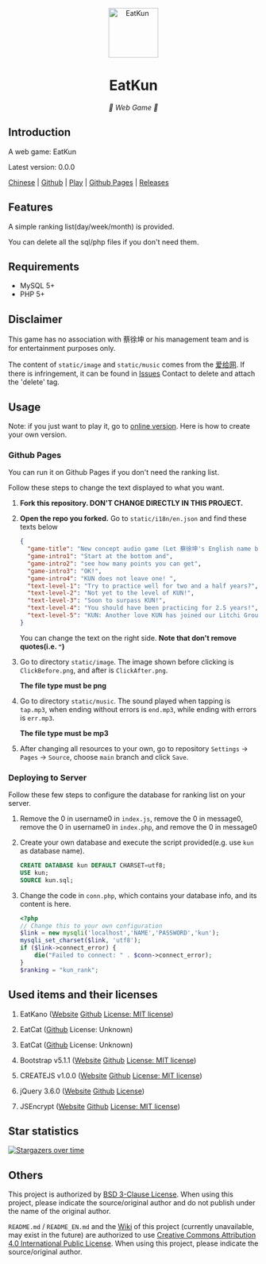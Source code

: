 <p align="center">
  <a href="https://chicxk.pages.dev/"><img src="static/image/ClickBefore.png" width="100" height="100" alt="EatKun"></a>
</p>
<div align="center">

# EatKun

_🦌 Web Game 🥛_

</div>


## Introduction

A web game: EatKun

Latest version: 0.0.0

[Chinese](README.md)
|
[Github](https://github.com/fgfobdpqjs)
|
[Play](https://chicxk.pages.dev/)
|
[Github Pages](https://fgfobdpqjs.github.io/EatKun/index.html)
|
[Releases](https://github.com/fgfobdpqjs/EatKunGai1/releases)

## Features

A simple ranking list(day/week/month) is provided.

You can delete all the sql/php files if you don't need them.

## Requirements

+ MySQL 5+
+ PHP 5+

## Disclaimer

This game has no association with 蔡徐坤 or his management team and is for entertainment purposes only.

The content of `static/image` and `static/music` comes from the [爱给网](https://www.aigei.com/s?q=%E8%94%A1%E5%BE%90%E5%9D%A4&type=sound). If there is infringement, it can be found in [Issues](https://github.com/fgfobdpqjs/EatKun/issues) Contact to delete and attach the 'delete' tag.

## Usage

Note: if you just want to play it, go to [online version](https://chicxk.pages.dev/). Here is how to create your own version.

### Github Pages

You can run it on Github Pages if you don't need the ranking list.

Follow these steps to change the text displayed to what you want.

1. **Fork this repository. DON'T CHANGE DIRECTLY IN THIS PROJECT.**

2. **Open the repo you forked.** Go to `static/i18n/en.json` and find these texts below

   ```json
   {
     "game-title": "New concept audio game (Let 蔡徐坤's English name be KUN.)",
     "game-intro1": "Start at the bottom and",
     "game-intro2": "see how many points you can get",
     "game-intro3": "OK!",
     "game-intro4": "KUN does not leave one! ",
     "text-level-1": "Try to practice well for two and a half years?",
     "text-level-2": "Not yet to the level of KUN!",
     "text-level-3": "Soon to surpass KUN!",
     "text-level-4": "You should have been practicing for 2.5 years!",
     "text-level-5": "KUN: Another love KUN has joined our Litchi Group!",
   }
   ```

   You can change the text on the right side. **Note that don't remove quotes(i.e. `"`)**

3. Go to directory `static/image`. The image shown before clicking is `ClickBefore.png`, and after is `ClickAfter.png`.

   **The file type must be png**

4. Go to directory `static/music`. The sound played when tapping is `tap.mp3`, when ending without errors is `end.mp3`, while ending with errors is `err.mp3`.

   **The file type must be mp3**

5. After changing all resources to your own, go to repository `Settings` -> `Pages` -> `Source`, choose `main` branch and click `Save`.

### Deploying to Server

Follow these few steps to configure the database for ranking list on your server.

1. Remove the 0 in username0 in `index.js`, remove the 0 in message0, remove the 0 in username0 in `index.php`, and remove the 0 in message0

2. Create your own database and execute the script provided(e.g. use `kun` as database name).
   
   ```sql
   CREATE DATABASE kun DEFAULT CHARSET=utf8;
   USE kun;
   SOURCE kun.sql;
   ```
   
3. Change the code in `conn.php`, which contains your database info, and its content is here.

   ```php
   <?php
   // Change this to your own configuration
   $link = new mysqli('localhost','NAME','PASSWORD','kun');
   mysqli_set_charset($link, 'utf8');
   if ($link->connect_error) {
       die("Failed to connect: " . $conn->connect_error);
   }
   $ranking = "kun_rank";
   ```

## Used items and their licenses

1. EatKano ([Website](https://xingye.me/game/eatkano) [Github](https://github.com/arcxingye/EatKano) [License: MIT license](https://raw.githubusercontent.com/arcxingye/EatKano/refs/heads/main/LICENSE))

2. EatCat ([Github](https://github.com/122440367/eatcat) License: Unknown)

3. EatCat ([Github](https://github.com/Webpage-gh/eatcat) License: Unknown)

4. Bootstrap v5.1.1 ([Website](https://getbootstrap.com/) [Github](https://github.com/twbs/bootstrap/releases/tag/v5.1.1) [License: MIT license](https://raw.githubusercontent.com/twbs/bootstrap/refs/heads/main/LICENSE))

5. CREATEJS v1.0.0 ([Website](http://createjs.com/) [Github](https://github.com/CreateJS/CreateJS) [License: MIT license](https://raw.githubusercontent.com/CreateJS/CreateJS/refs/heads/master/LICENSE))

6. jQuery 3.6.0 ([Website](https://jquery.com/) [Github](https://github.com/jquery/jquery/releases/tag/3.6.0) [License](https://raw.githubusercontent.com/jquery/jquery/refs/heads/main/LICENSE.txt))

7. JSEncrypt ([Website](https://travistidwell.com/jsencrypt) [Github](https://github.com/travist/jsencrypt) [License: MIT license](https://raw.githubusercontent.com/travist/jsencrypt/refs/heads/master/LICENSE.txt))

## Star statistics

[![Stargazers over time](https://starchart.cc/fgfobdpqjs/EatKun.svg?variant=adaptive)](https://starchart.cc/fgfobdpqjs/EatKun)

## Others

This project is authorized by [BSD 3-Clause License](https://raw.githubusercontent.com/fgfobdpqjs/EatKun/refs/heads/main/LICENSE-code). When using this project, please indicate the source/original author and do not publish under the name of the original author.

`README.md` / `README_EN.md` and the [Wiki](https://github.com/fgfobdpqjs/EatKun/wiki) of this project (currently unavailable, may exist in the future) are authorized to use [Creative Commons Attribution 4.0 International Public License](https://raw.githubusercontent.com/fgfobdpqjs/EatKun/refs/heads/main/LICENSE-text). When using this project, please indicate the source/original author.